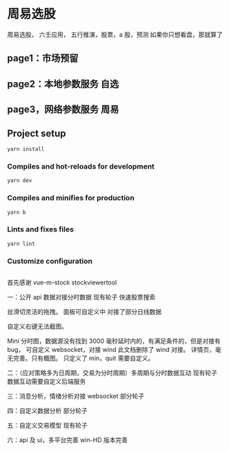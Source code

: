 # 周易选股

周易选股，
六壬应用，
五行推演，股票，a 股，预测
如果你只想看盘，那就算了

## page1：市场预留

## page2：本地参数服务 自选

## page3，网络参数服务 周易

## Project setup

```
yarn install
```

### Compiles and hot-reloads for development

```
yarn dev
```

### Compiles and minifies for production

```
yarn b
```

### Lints and fixes files

```
yarn lint
```

### Customize configuration

##

首先感谢 vue-m-stock
stockviewertool

一：公开 api 数据对接分时数据
现有轮子
快速股票搜索

丝滑切灵活的拖拽。
面板可自定义中
对接了部分日线数据

自定义右键无法截图。

Mini 分时图，数据源没有找到 3000 毫秒延时内的，有满足条件的，但是对接有 bug，
可自定义 websocket，对接 wind
此文档删除了 wind 对接。
详情页，毫无完善。只有概图。
只定义了 min，quit 需要自定义。

二：（应对策略多为日周期，交易为分时周期）多周期与分时数据互动
现有轮子
数据互动需要自定义后端服务

三：消息分析，情绪分析对接 websocket
部分轮子

四：自定义数据分析
部分轮子

五：自定义交易模型
现有轮子

六：api 及 ui，多平台完善 win-HD 版本完善

